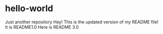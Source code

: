# hello-world
Just another repository
Hey! This is the updated version of my README file! It is README1.0
Here is README 3.0

